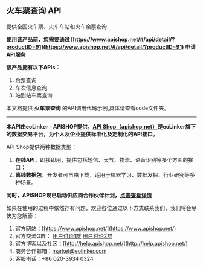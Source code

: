 ## 火车票查询 API
提供全国火车票、火车车站和火车余票查询

**使用该产品前，您需要通过 [https://www.apishop.net/#/api/detail/?productID=91](https://www.apishop.net/#/api/detail/?productID=91) 申请API服务**

**该产品拥有以下APIs：**
1. 余票查询
2. 车次信息查询
3. 站到站车票查询
	
本文档提供 **火车票查询** 的API调用代码示例,具体请查看code文件夹。

---

**本API由eoLinker - APISHOP提供，[API Shop（apishop.net）](https://www.apishop.net/)是eoLinker旗下的数据交易平台，为个人及企业提供标准化及定制化的API接口。**

API Shop提供两种数据类型：
1. **在线API**，即接即用，提供包括短信、天气、物流、语音识别等多个方面的接口；
2. **离线数据包**，开发者可自由下载，适用于机器学习、数据发掘、行业研究等多种场景。

**同时，APISHOP现已启动供应商合作伙伴计划，[点击查看详情](https://www.apishop.net/#/supplier "点击查看")**

如果在使用的过程中依然存有问题，欢迎各位通过以下方式联系我们，我们将会尽快为您解答：
1. 官方网站：[https://www.apishop.net/](https://www.apishop.net/)
2. 官方交流Q群：
[用户讨论1群](https://jq.qq.com/?_wv=1027&k=5ERvgpf)
[用户讨论2群](https://jq.qq.com/?_wv=1027&k=5hHken8)
3. 官方博客以及社区：[http://help.apishop.net/](http://help.apishop.net/)
4. 商务合作邮箱：market@eolinker.com
5. 客服电话：+86 020-3934 0324
